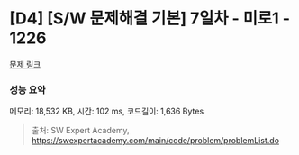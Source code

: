 # [D4] [S/W 문제해결 기본] 7일차 - 미로1 - 1226 

[문제 링크](https://swexpertacademy.com/main/code/problem/problemDetail.do?contestProbId=AV14vXUqAGMCFAYD) 

### 성능 요약

메모리: 18,532 KB, 시간: 102 ms, 코드길이: 1,636 Bytes



> 출처: SW Expert Academy, https://swexpertacademy.com/main/code/problem/problemList.do